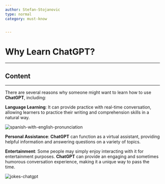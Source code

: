 ```yaml
---
author: Stefan-Stojanovic
type: normal
category: must-know
 

---
```


# Why Learn ChatGPT?

---

## Content

---

There are several reasons why someone might want to learn how to use **ChatGPT**, including:

**Language Learning**: It can provide practice with real-time conversation, allowing learners to practice their writing and comprehension skills in a natural way.

![spanish-with-english-pronunciation](https://img.enkipro.com/709ca45580a914b2a584f5521c65a68d.png)

**Personal Assistance**: **ChatGPT** can function as a virtual assistant, providing helpful information and answering questions on a variety of topics. 

**Entertainment**: Some people may simply enjoy interacting with it for entertainment purposes. **ChatGPT** can provide an engaging and sometimes humorous conversation experience, making it a unique way to pass the time.

![jokes-chatgpt](https://img.enkipro.com/9d464a82e18988abb3d699fa4fda8d5e.png)